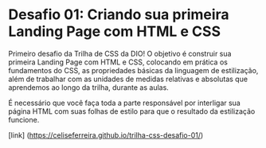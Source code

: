 # Desafio 01: Criando sua primeira Landing Page com HTML e CSS

Primeiro desafio da Trilha de CSS da DIO!
O objetivo é construir sua primeira Landing Page com HTML e CSS, colocando em prática os fundamentos do CSS, as propriedades básicas da linguagem de estilização, além de trabalhar com as unidades de medidas relativas e absolutas que aprendemos ao longo da trilha, durante as aulas.

É necessário que você faça toda a parte responsável por interligar sua página HTML com suas folhas
de estilo para que o resultado da estilização funcione.

[link] (https://celiseferreira.github.io/trilha-css-desafio-01/)
